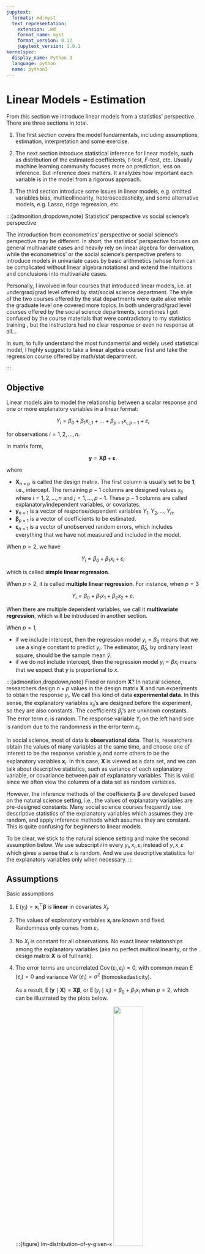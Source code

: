 ```yaml
---
jupytext:
  formats: md:myst
  text_representation:
    extension: .md
    format_name: myst
    format_version: 0.12
    jupytext_version: 1.9.1
kernelspec:
  display_name: Python 3
  language: python
  name: python3
---
```


# Linear Models - Estimation

From this section we introduce linear models from a statistics’ perspective. There are three sections in total.

1. The first section covers the model fundamentals, including assumptions, estimation, interpretation and some exercise.

2. The next section introduce statistical inference for linear models, such as distribution of the estimated coefficients, $t$-test, $F$-test, etc. Usually machine learning community focuses more on prediction, less on inference. But inference does matters. It analyzes how important each variable is in the model from a rigorous approach.

3. The third section introduce some issues in linear models, e.g. omitted variables bias, multicollinearity, heteroscedasticity, and some alternative models, e.g. Lasso, ridge regression, etc.


:::{admonition,dropdown,note} Statistics’ perspective vs social science’s perspective

The introduction from econometrics’ perspective or social science’s perspective may be different. In short, the statistics’ perspective focuses on general multivariate cases and heavily rely on linear algebra for derivation, while the econometrics’ or the social science’s perspective prefers to introduce models in univariate cases by basic arithmetics (whose form can be complicated without linear algebra notations) and extend the intuitions and conclusions into multivariate cases.

Personally, I involved in four courses that introduced linear models, i.e. at undergrad/grad level offered by stat/social science department. The style of the two courses offered by the stat departments were quite alike while the graduate level one covered more topics. In both undergrad/grad level courses offered by the social science departments, sometimes I got confused by the course materials that were contradictory to my statistics training , but the instructors had no clear response or even no response at all...

In sum, to fully understand the most fundamental and widely used statistical model, I highly suggest to take a linear algebra course first and take the regression course offered by math/stat department.

:::




## Objective

Linear models aim to model the relationship between a scalar response and one or more explanatory variables in a linear format:

$$Y_i  = \beta_0 + \beta_1 x_{i,1} + \ldots + \beta_{p-1} x_{i,p-1}  + \varepsilon_i $$

for observations $i=1, 2, \ldots, n$.

In matrix form,

$$
\boldsymbol{y} = \boldsymbol{X} \boldsymbol{\beta} + \boldsymbol{\varepsilon}.
$$

where
- $\boldsymbol{X}_{n\times p}$ is called the design matrix. The first column is usually set to be $\boldsymbol{1}$, i.e., intercept. The remaining $p-1$ columns are designed values $x_{ij}$ where $i = 1, 2, \ldots, n$ and $j=1, \ldots, p-1$. These $p-1$ columns are called explanatory/independent variables, or covariates.
- $\boldsymbol{y}_{n \times 1}$ is a vector of response/dependent variables $Y_1, Y_2, \ldots, Y_n$.
- $\boldsymbol{\beta}_{p \times 1}$ is a vector of coefficients to be estimated.
- $\boldsymbol{\varepsilon}_{n \times 1}$ is a vector of unobserved random errors, which includes everything that we have not measured and included in the model.

When $p=2$, we have

$$
Y_i = \beta_0 + \beta_1 x_i + \varepsilon_i
$$

which is called **simple linear regression**.

When $p>2$, it is called **multiple linear regression**. For instance, when $p=3$

$$
Y_i = \beta_0 + \beta_1 x_1 + \beta_2 x_2 + \varepsilon_i
$$

When there are multiple dependent variables, we call it **multivariate regression**, which will be introduced in another section.

When $p=1$,

- if we include intercept, then the regression model $y_i = \beta_0$ means that we use a single constant to predict $y_i$. The estimator, $\hat{\beta}_0$, by ordinary least square, should be the sample mean $\hat{y}$.
- if we do not include intercept, then the regression model $y_i = \beta x_i$ means that we expect that $y$ is proportional to $x$.

:::{admonition,dropdown,note} Fixed or random $\boldsymbol{X}$?
In natural science, researchers design $n\times p$ values in the design matrix $\boldsymbol{X}$ and run experiments to obtain the response $y_i$. We call this kind of data **experimental data**. In this sense, the explanatory variables $x_{ij}$’s are designed before the experiment, so they are also constants. The coefficients $\beta_j$’s are unknown constants. The error term $\varepsilon_i$ is random. The response variable $Y_i$ on the left hand side is random due to the randomness in the error term $\varepsilon_i$.

In social science, most of data is **observational data**. That is, researchers obtain the values of many variables at the same time, and choose one of interest to be the response variable $y_i$ and some others to be the explanatory variables $\boldsymbol{x}_i$. In this case, $\boldsymbol{X}$ is viewed as a data set, and we can talk about descriptive statistics, such as variance of each explanatory variable, or covariance between pair of explanatory variables. This is valid since we often view the columns of a data set as random variables.

However, the inference methods of the coefficients $\boldsymbol{\beta}$ are developed based on the natural science setting, i.e., the values of explanatory variables are pre-designed constants. Many social science courses frequently use descriptive statistics of the explanatory variables which assumes they are random, and apply inference methods which assumes they are constant. This is quite confusing for beginners to linear models.

To be clear, we stick to the natural science setting and make the second assumption below. We use subscript $i$ in every $y_i, x_i, \varepsilon_i$ instead of $y, x, \varepsilon$ which gives a sense that $x$ is random. And we use descriptive statistics for the explanatory variables only when necessary.
:::

## Assumptions

Basic assumptions

1.  $\operatorname{E}\left( y_i \right) = \boldsymbol{x}_i ^\top \boldsymbol{\beta}$ is **linear** in covariates $X_j$.

2.  The values of explanatory variables $\boldsymbol{x}_i$ are known and fixed. Randomness only comes from $\varepsilon_i$.

3.  No $X_j$ is constant for all observations. No exact linear relationships among the explanatory variables (aka no perfect multicollinearity, or the design matrix $\boldsymbol{X}$ is of full rank).

4.  The error terms are uncorrelated $\operatorname{Cov}\left( \varepsilon_i, \varepsilon_j \right)= 0$, with common mean $\operatorname{E}\left( \varepsilon_i \right) = 0$ and variance $\operatorname{Var}\left( \varepsilon_i \right) = \sigma^2$ (homoskedasticity).

    As a result, $\operatorname{E}\left( \boldsymbol{y} \mid \boldsymbol{X} \right) = \boldsymbol{X} \boldsymbol{\beta}$, or $\operatorname{E}\left( y_i \mid x_i \right) = \beta_0 + \beta_1 x_i$ when $p=2$, which can be illustrated by the plots below.

    :::{figure} lm-distribution-of-y-given-x
    <img src="../imgs/lm-cond-distribution.png" width = "40%" alt=""/>

    Distributions of $y$ given $x$ \[Meyer 2021\]
    :::

    :::{figure} lm-observation-of-y-given-x
    <img src="../imgs/lm-xyplane-dots.png" width = "50%" alt=""/>

    Observations of $y$ given $x$ \[Meyer 2021\]
    :::

    To predict $\hat{y}_i$, we just use $\hat{y}_i = \boldsymbol{x}_i ^\top \hat{\boldsymbol{\beta}}$ .

5.  The error terms are independent and follow Gaussian distribution $\varepsilon_i \overset{\text{iid}}{\sim}N(0, \sigma^2)$, or $\boldsymbol{\varepsilon} \sim N_n (\boldsymbol{0} , \sigma^2 \boldsymbol{I} _n)$.

    As a result, we have $Y_i \sim N(\boldsymbol{x}_i ^\top \boldsymbol{\beta} , \sigma^2 )$ or $\boldsymbol{y} \sim N_n(\boldsymbol{X} \boldsymbol{\beta} , \sigma^2 \boldsymbol{I} _n)$

These assumptions are used for different objectives. The first 3 assumptions are the base, and in additiona to them,
- derivation of $\hat{\boldsymbol{\beta}}$ by least squares uses no more assumptions.
- derivation of $\hat{\boldsymbol{\beta}}$ by maximal likelihood uses assumptions 4 and 5.
- derivation of $\operatorname{E}\left( \hat{\boldsymbol{\beta}} \right)$ uses $\operatorname{E}\left( \varepsilon_i \right) = 0$ in 4.
- derivation of $\operatorname{Var}\left( \hat{\boldsymbol{\beta}} \right)$ uses 1, 2, $\operatorname{Cov}\left( \varepsilon_i, \varepsilon_j \right) = 0$ and $\operatorname{Var}\left( \epsilon_i \right) = \sigma^2$ in 4.
- proof of Gaussian-Markov Theorem (BLUE) uses 4.
- derivation of the distribution of $\hat{\boldsymbol{\beta} }$ uses 4 and 5.

:::{admonition,dropdown,note} Zero conditional mean assumption
In some social science or econometrics courses, they follow the “Gauss-Markov assumptions” that are roughly the same to the assumptions, but in different formats. One of them is zero conditional mean assumption.

In general, it says

$$
\operatorname{E}\left( \varepsilon \mid x_1, x_2, \ldots, x_p\right) = 0
$$

For $p=2$, it is

$$\operatorname{E}\left( \varepsilon \mid x  \right) = 0$$

which (in their setting) implies

$$\begin{align}
\operatorname{E}\left( \varepsilon \right)
&= \operatorname{E}\left( \operatorname{E}\left( \varepsilon \mid x \right) \right)\\
&= 0\\
\operatorname{Cov}\left( \varepsilon, x \right)
&= \operatorname{E}\left( \varepsilon x \right) - \operatorname{E}\left( \varepsilon \right)\operatorname{E}\left( x \right)\\
&= \operatorname{E}\left( \operatorname{E}\left( \varepsilon x \mid x \right) \right)- 0 \times \operatorname{E}\left( x \right)\\
&= \operatorname{E}\left( x \operatorname{E}\left( \varepsilon \mid x \right) \right) \\
&= 0
\end{align}$$

Then they these two corollaries are used for [estimation](lm-estimation-by-assumpation).

As discussed above, in their setting $x$ is random (at this stage), so they use notations such as $\operatorname{E}\left( \varepsilon \mid x \right)$ and $\operatorname{Cov}\left( x, \varepsilon \right)$. It also seems that they view $\varepsilon$ as an “overall” measure of random error, instead of $\varepsilon_i$ for specific $i$ in the natural science setting. But they can mean so by using the conditional notation $\operatorname{E}\left( \varepsilon \mid x \right)$.
:::

## Estimation

We introduce various methods to estimate the parameters $\boldsymbol{\beta}$ and $\sigma^2$.

### Ordinary Least Squares

The most common way is to estimate the parameter $\hat{\boldsymbol{\beta}}$ by minimizing the sum of squared errors $\sum_i(y_i-\hat{y}_i)^2$.

```{margin} A note on substitution
We substitute the predicted $\hat{\boldsymbol{y} }$ by $\boldsymbol{X} \boldsymbol{\beta}$. The $\boldsymbol{\beta}$ here just means a variable in the optimization problem, not the unknown constant coefficients in our model.
```

$$\begin{align}
\hat{\boldsymbol{\beta}} &= \underset{\boldsymbol{\beta} }{\mathrm{argmin}} \, \left\Vert \boldsymbol{y}  - \hat{\boldsymbol{y}}  \right\Vert ^2 \\
&= \underset{\boldsymbol{\beta} }{\mathrm{argmin}} \, \left\Vert \boldsymbol{y}  - \boldsymbol{X}  \boldsymbol{\beta}  \right\Vert ^2 \\
\end{align}$$

The gradient w.r.t. $\boldsymbol{\beta}$ is

$$\begin{align}
\nabla_{\boldsymbol{\beta}} &= -2 \boldsymbol{X}  ^\top (\boldsymbol{y} - \boldsymbol{X} \boldsymbol{\beta} )  \\
&\overset{\text{set}}{=} \boldsymbol{0}
\end{align}$$

Hence, we have

$$
\boldsymbol{X} ^\top \boldsymbol{X} \boldsymbol{\beta} = \boldsymbol{X} ^\top \boldsymbol{y}
$$

This linear system is called the **normal equation**.

The closed form solution is

$$\hat{\boldsymbol{\beta}} = \left( \boldsymbol{X} ^\top \boldsymbol{X}   \right)^{-1}\boldsymbol{X} ^\top  \boldsymbol{y}  $$


Note that $\hat{\boldsymbol{\beta}}=(\boldsymbol{X} ^\top \boldsymbol{X} ) ^{-1} \boldsymbol{X}^\top \boldsymbol{y}$ is a random variable, since it is a linear combination of the random vector $\boldsymbol{y}$. This means that, keeping $\boldsymbol{X}$ fixed, repeat the experiment, we will probably get different response values $\boldsymbol{y}$, and hence different $\hat{\boldsymbol{\beta}}$. As a result, there is a sampling distribution of $\hat{\boldsymbol{\beta}}$, and we can find its mean, variance, and conduct hypothesis testing.


::::{admonition,dropdown,tip} View least squares as projection
Substitute the solve $\hat{\boldsymbol{\beta}}$ into the prediction $\hat{\boldsymbol{y}}$ we have


$$
\hat{\boldsymbol{y}} = \boldsymbol{X} \hat{\boldsymbol{\beta}} = \underbrace {\boldsymbol{X} (\boldsymbol{X} ^\top \boldsymbol{X} ) ^{-1} \boldsymbol{X} ^\top}_{\boldsymbol{H}} \boldsymbol{y}
$$

Here $\boldsymbol{H}$ is a projection matrix onto the column space (image) of $\boldsymbol{X}$. Recall that a projection matrix onto the column span of a matrix $\boldsymbol{X}$ has the form $\boldsymbol{P} _{\operatorname{col}(\boldsymbol{X} )} = \boldsymbol{X} \boldsymbol{X} ^\dagger$ where $\boldsymbol{X} ^\dagger =  (\boldsymbol{X} ^\top \boldsymbol{X} ) ^{-1} \boldsymbol{X} ^\top$ is the pseudo inverse of $\boldsymbol{X}$.

Essentially, we are trying to find a vector $\hat{\boldsymbol{y}}$ in the column space of the data matrix $\boldsymbol{X}$ that is as close to $\boldsymbol{y}$ as possible, and the closest one is just the projection of $\boldsymbol{y}$ onto $\operatorname{col}(\boldsymbol{X})$, which is $\boldsymbol{H}\boldsymbol{y}$. The distance is measured by the norm $\left\| \boldsymbol{y} - \hat{\boldsymbol{y}}  \right\|$, which is the squared root of sum of squared errors. Note that $\boldsymbol{y} - \hat{\boldsymbol{y}} = (\boldsymbol{I} - \boldsymbol{H} ) \boldsymbol{y} \in \operatorname{col}(\boldsymbol{X}) ^ \bot$ since $\boldsymbol{I} - \boldsymbol{H} = \boldsymbol{I}  - \boldsymbol{P}_{\operatorname{col}(\boldsymbol{X}) } = \boldsymbol{P}_{\operatorname{col}(\boldsymbol{X}) ^ \bot}$ is the projection matrix onto the orthogonal complement $\operatorname{col}(\boldsymbol{X}) ^ \bot$.

:::{figure} lm-projection
<img src="../imgs/lm-projection.png" width = "50%" alt=""/>

Least squares as a projection [[Gold 2017]](https://waterprogramming.wordpress.com/2017/05/12/an-introduction-to-econometrics-part-1-classical-ordinary-least-squares-regression/)
:::

::::


:::{admonition,dropdown,note} Solving the linear system by software
Computing software use specific functions to solve the normal equation $\boldsymbol{X} ^\top \boldsymbol{X} \boldsymbol{\beta} = \boldsymbol{X} ^\top \boldsymbol{y}$ for $\boldsymbol{\beta}$, instead of using the inverse $(\boldsymbol{X} ^\top \boldsymbol{X}) ^{-1}$ directly which can be slow and numerically unstable. For instance, one can use QR factorization of $X$,

$$
\boldsymbol{X} = \boldsymbol{Q} \left[\begin{array}{l}
\boldsymbol{R}_{p \times p}  \\
\boldsymbol{0}_{(n-p) \times p}
\end{array}\right]
$$

Hence,

$$
\begin{aligned}
\| \boldsymbol{y} - \boldsymbol{X}  \boldsymbol{\beta}  \|^{2}
&=\left\|\boldsymbol{Q} ^{\top} \boldsymbol{y}  - \boldsymbol{Q} ^\top \boldsymbol{X} \boldsymbol{\beta}  \right\|^{2} \\
&=\left\|\left(\begin{array}{c}
\boldsymbol{f}  \\
\boldsymbol{r}
\end{array}\right)-\left(\begin{array}{c}
\boldsymbol{R} \boldsymbol{\beta}  \\
\boldsymbol{0}
\end{array}\right)\right\|^{2} \\
&=\|\boldsymbol{f} - \boldsymbol{R} \boldsymbol{\beta} \|^{2}+\|\boldsymbol{r} \|^{2}
\end{aligned}
$$

Finally

$$
\boldsymbol{\beta} = \boldsymbol{R} ^{-1} \boldsymbol{f}
$$
:::




An unbiased estimator of the error variance $\sigma^2 = \operatorname{Var}\left( \varepsilon \right)$ is (to be discussed \[later\])

$$
\hat{\sigma}^2 = \frac{\left\Vert \boldsymbol{y} - \boldsymbol{X} \hat{\boldsymbol{\beta}} \right\Vert ^2}{n-p}
$$

When $p=2$, we have

$$\hat{\beta}_0, \hat{\beta}_1 =  \underset{\beta_0, \beta_1 }{\mathrm{argmin}} \, \sum_i \left( y_i - \beta_0 - \beta_1 x_i \right)^2$$

Differentiation w.r.t. $\beta_1$ gives

$$
- 2\sum_i (y_i - \beta_0 - \beta_1 x_i) x_i = 0
$$

Differentiation w.r.t. $\beta_0$ gives

$$
- 2\sum_i (y_i - \beta_0 - \beta_1 x_i) = 0
$$

Solve the system of the equations, we have

$$\begin{align}
\hat{\beta}_{1} &=\frac{\sum_{i=1}^{n}\left(x_{i}-\bar{x}\right)\left(y_{i}-\bar{y}\right)}{\sum_{i=1}^{n}\left(x_{i}-\bar{x}\right)^{2}} \\
\hat{\beta}_{0} &=\bar{y}-\hat{\beta}_{1} \bar{x}
\end{align}$$

The expression for $\hat{\beta}_0$ implies that the fitted line cross the sample mean point $(\bar{x}, \bar{y})$.

Moreover,

$$
\hat{\sigma}^2 = \frac{1}{n-2} \sum_i \hat\varepsilon_i^2
$$

where $\hat\varepsilon_i = y_i - \hat{\beta}_0 - \hat{\beta}_1 x_i$.

:::{admonition,note} Minimizing mean squared error
The objective function, **sum of squared errors**,

$$
\left\Vert \boldsymbol{y}  - \boldsymbol{X}  \boldsymbol{\beta}  \right\Vert ^2 = \sum_i \left( y_i - \boldsymbol{x}_i ^\top \boldsymbol{\beta} \right)^2
$$

can be replaced by **mean squared error**,

$$
\frac{1}{n} \sum_i \left( y_i - \boldsymbol{x}_i ^\top \boldsymbol{\beta} \right)^2
$$

and the results are the same.
:::




(lm-estimation-by-assumpation)=
### By Assumptions

In some social science courses, the estimation is done by using the assumptions

- $\operatorname{E}\left( \varepsilon \right) = 0$
- $\operatorname{E}\left( \varepsilon \mid X \right) = 0$

The first one gives

$$
\frac{1}{n}  \sum_{i=1}^{n}\left(y_{i}-\hat{\beta}_{0}-\hat{\beta}_{1} x_{i}\right)=0
$$

The second one gives

$$\begin{align}
\operatorname{Cov}\left( X, \varepsilon \right)
&= \operatorname{E}\left( X \varepsilon \right) - \operatorname{E}\left( X \right) \operatorname{E}\left( \varepsilon \right) \\
&= \operatorname{E}\left[ \operatorname{E}\left( X \varepsilon \mid X \right) \right] - \operatorname{E}\left(  X \right)\operatorname{E}\left[ \operatorname{E}\left( \varepsilon \mid X\right) \right]\\
&= \operatorname{E}\left[ X \operatorname{E}\left( \varepsilon \mid X \right) \right] - \operatorname{E}\left(  X \right)\operatorname{E}\left[ \operatorname{E}\left( \varepsilon \mid X\right) \right]\\
&= 0
\end{align}$$

which gives

$$
\frac{1}{n}  \sum_{i=1}^{n} x_{i}\left(y_{i}-\hat{\beta}_{0}-\hat{\beta}_{1} x_{i}\right)=0
$$

Therefore, we have the same normal equations to solve for $\hat{\beta}_0$ and $\hat{\beta}_1$.



:::{admonition,warning} Warning

Estimation by the two assumptions derived from the zero conditional mean assumption can be problematic. Consider a model without intercept $y_i = \beta x_i + \varepsilon_i$. Fitting by OLS, we have only ONE first order condition

$$
\sum_{i=1}^{n} x_{i}\left(y_{i}-\hat{\beta}_{1} x_{i}\right)=0
$$

If we fit by assumptions, then in addition to the condition above, the first assumption $\operatorname{E}\left( \varepsilon \right) = 0$ also gives

$$
 \sum_{i=1}^{n}\left(y_{i}-\hat{\beta}_{1} x_{i}\right)=0
$$

These two conditions may not hold at the same time.
:::


### Maximum Likelihood

biased. TBD.

### Gradient Descent

TBD.

## Interpretation


### Value of Estimated Coefficients

$\beta_j$ is the expected change in the value of the response variable $y$ if the value of the covariate $x_j$ increases by 1, holding other covariates fixed.

$\beta_0$ is the expected value of the response variable $y$ if all covariates have values of zero.

If the response is in log format, i.e. $\log(Y)$, then the $\beta_j$ can be interpreted as the percentage change in $Y$ associated with one unit increase of $X_j$.


``` {warning}
Linear regression models only reveal linear associations between the response variable and the independent variables. But association does not imply causation. Simple example: in SLR, regress $X$ over $Y$, the coefficient has same sign and significance, but causation cannot be reversed.

Only when the data is from a randomized controlled trial, correlation will imply causation.
```

We can measure if a coefficient is statistically significant by [$t$-test](lm-t-test).

### $R$-squared

We will introduce $R$-squared in detail in next section.

Definition ($R$-squared)
: $R$-squared is a statistical measure that represents the **proportion of the variance** for a dependent variable that’s **explained** by an independent variable or variables in a regression model.

$$
R^2 = \frac{\sum (\hat{y}_i - \bar{y})^2}{\sum (y_i - \bar{y})^2}
$$

### Partialling Out Explanation for MLR

We can interpret the coefficients in multiple linear regression from “partialling out” perspective.

When $p=3$, i.e.,

$$
\hat{y}=\hat{\beta}_{0}+\hat{\beta}_{1} x_{1}+\hat{\beta}_{2} x_{2}
$$

We can obtain $\hat{\beta}_1$ by the following three steps

1.  regress $x_1$ over $x_2$ and obtain

    $$\hat{x}_{1}=\hat{\gamma}_{0}+\hat{\gamma}_{1} x_{2}$$

2.  compute the residuals $\hat{u}_{1}$ in the above regression

    $$
     \hat{u}_{i} = x_{1i} - \hat{x}_{1i}
     $$

3.  regress $y$ on the the residuals $\hat{u}_{1}$, and the estimated coefficient equals the required coefficient.

    $$\begin{align}
     \hat{y}
     &=\hat{\alpha}_{0}+\hat{\alpha}_{1} \hat{u} \\
     \hat{\alpha}_{1}
     &= \frac{\sum (\hat{u}_i - \bar{\hat{u}}_i)(y_i - \bar{y})}{\sum (\hat{u}_i - \bar{\hat{u}}_i)^2} \\
     &= \frac{\sum \hat{u}_{i}y_i}{\sum \hat{u}_{i}^2} \qquad \because \bar{\hat{u}}_i = 0\\
     &\overset{\text{claimed}}{=} \hat{\beta}_1
     \end{align}$$

In this approach, $\hat{u}$ is interpreted as the part in $x_1$ that cannot be predicted by $x_2$, or is uncorrelated with $x_2$. We then regress $y$ on $\hat{u}$, to get the effect of $x_1$ on $y$ after $x_2$ has been “partialled out”.





## Exercise

SLR stands for simple linear regression $y_i = \beta_0 + \beta_1 x_i + \varepsilon_i $

1. *In SLR, can you compute $\hat{\beta}_1$ from correlation $r_{X,Y}$ and standard deviations $s_X$ and $s_Y$?*

    :::{admonition,dropdown,seealso} *Solution*

    In SLR, we can see from the solution

    $$\begin{align}
    \hat{\beta}_{1} &=\frac{\sum_{i=1}^{n}\left(x_{i}-\bar{x}\right)\left(y_{i}-\bar{y}\right)}{\sum_{i=1}^{n}\left(x_{i}-\bar{x}\right)^{2}}
    \end{align}$$

    that

    $$\begin{align}
    \hat{\beta}_1 &= \frac{\widehat{\operatorname{Cov}}\left( Y, X \right)}{\widehat{\operatorname{Var}}\left( X \right)}  \\
    &= r_{X,Y} \frac{s_Y}{s_X}
    \end{align}$$

    Thus, the slope has the same sign with the correlation $r_{X,Y}$, and equals to the correlation times a ratio of the sample standard deviations of the dependent variable over the independent variable.

    Once can see that the magnitude of $\hat\beta_1$ increases with the magnitude of $r_{X,Y}$ and $s_Y$, and decreases with $s_X$, holding others fixed.

    :::

2. *In SLR, can you compute $\bar{y}$ given $\hat{\beta}_0,\hat{\beta}_1$ and $\bar{x}$?*

    :::{admonition,dropdown,seealso} *Solution*

    Since $\hat{\beta}_{0} =\bar{y}-\hat{\beta}_{1} \bar{x}$, we have $\bar{y} = \hat{\beta}_{0} + \hat{\beta}_{1} \bar{x}$, i.e. the regression line always goes through the mean $(\bar{x}, \bar{y})$ of the sample.

    This also hold for multiple regression, by the first order condition w.r.t. $\beta_0$.

    :::

3. *What if the mean of the error term is not zero? Can you write down an equivalent model?*

    :::{admonition,dropdown,seealso} *Solution*

    If $\operatorname{E}\left( \varepsilon \right) = \mu_\varepsilon \ne 0$, we can just denote $\varepsilon = \mu_\varepsilon + v$, where $v$ is a new error term with zero mean. Our model becomes

    $$
    y_i = (\beta_0 + \mu_\varepsilon) + \beta_1 x_1 + v
    $$

    where $(\beta_0 + \mu_\varepsilon)$ is the new intercept. We can still apply the methods above to conduct estimation and inference.

    :::

1. *Assume the intercept $\beta_0$ in the model $y=\beta_0 + \beta_1 x + \varepsilon$ is zero. Find the OLS estimate for $\beta_1$, denoted $\tilde{\beta}$. Find its mean, variance, and compare them with those of the OLS estimate for $\beta_1$ when there is an intercept term.*

    :::{admonition,dropdown,seealso} *Solution*

    If there is no intercept, consider a simple case

    $$
    y_i = \beta x_i + \varepsilon_i
    $$

    Then by minimizing sum of squared errors

    $$
    \min \sum_i (y_i - \beta x_i)^2
    $$

    we have

    $$
    -2 \sum_i (y_i - \beta x_i) x_i = 0
    $$

    and hence,

    $$\begin{align}
    \tilde{\beta}
    &= \frac{\sum_i x_i y_i}{\sum_i x_i^2} \\
    &= \frac{\sum_i x_i (\beta x_i + \varepsilon_i)}{\sum_i x_i^2}\\
    &= \beta + \frac{\sum x_i \varepsilon_i}{\sum_i x_i^2}
    \end{align}$$

    Therefore, $\tilde{\beta}$ is still an unbiased estimator of $\beta$, while its variance is smaller than the variance calculated assuming the intercept is non-zero.

    $$
    \operatorname{Var}\left( \tilde{\beta} \right) = \frac{\sigma^2}{\sum x_i^2} \le  \frac{\sigma^2}{\sum (x_i - \bar{x})^2} = \operatorname{Var}\left( \hat{\beta}  \right)
    $$

    Hence, we conclude that

    - if the intercept is known to be zero, better use $\tilde\beta$ instead of $\hat\beta$, since the standard error of the $\tilde\beta$ is smaller, and both are unbiased.

    - If the true model has a non-zero intercept, then $\tilde\beta$ is biased for $\beta$, but it has a smaller variance, which brings a tradeoff of bias vs variance.

    :::

1. *What happen to $\beta$, its standard error, and its p-value, if we scale the $j$-th covariate $x_j$, or add a constant to $x_j$? How about if we change $Y$?*

    :::{admonition,dropdown,seealso} *Proof*

    In short, for an affine transformation on $x_j$ or $Y$, since the column space of $\boldsymbol{X}$ and the direction of $\boldsymbol{y}$ are unchanged, the overall fitting should be unchanged, such as $R^2$, $t$-test and $F-test$. The estimates (coefficients, residuals) may change.

    One can re-write the model and compare with the original one. Suppose the original model is

    $$
    Y = \beta_0 + \beta_1 x_1 + \ldots + \beta_j x_j + \varepsilon
    $$

    Let $x_j ^\prime = ax_j + b$, and let $\gamma_j$ be the new slope, $\gamma_0$ be the new intercept, and $u$ be the new error term.

    $$
    Y = \gamma_0 + \gamma_1 x_1 + \ldots + \gamma_j (ax_j + b) + u
    $$

    Comparing the two models, we obtain

    $$\begin{aligned}
    \gamma_j &= \frac{1}{a} \beta_j  \\
    \gamma_0 &= \beta_0 - \gamma_j b \\
    &= \beta_0 - \beta_j \frac{b}{a}  \\
    \end{aligned}$$

    Others slope and the error term are unchanged.

    The estimated variance becomes

    $$
    \widehat{Var}(\hat{\gamma}_j) = \hat{\sigma}^2 \frac{1}{1-R_j^2} \frac{1}{\sum (x ^\prime - \bar{x} ^\prime)^2} = \frac{1}{a^2}  \widehat{Var}(\hat{\beta}_j)
    $$

    Hence, the standard error is $\operatorname{se}(\hat{\gamma}_j) = \operatorname{se}(\hat{\beta}_j)$ and the $t$-test statistic is

    $$
    \frac{\hat{\gamma}_j}{\operatorname{se}(\hat{\gamma}_j) } = \frac{\beta_j/a}{\operatorname{se}(\hat{\beta}_j)/a}   =  \frac{\beta_j}{\operatorname{se}(\hat{\beta}_j)}
    $$

    which is unchanged as expected.

    For the case $Y ^\prime = c Y + d$, it is easy to write

    $$
    cY + d = \gamma_0 + \gamma_1 x_1 + \ldots + \gamma_j x_j + u
    $$

    and we have

    $$\begin{aligned}
    \gamma_j &= c \beta_j \quad \forall j\\
    \gamma_0 &= c \beta_0 + d\\
    \end{aligned}$$

    The residuals are scaled by $c$ such that the standard error is scaled by $c$ too. Finally, the $t$-test statistic remains unchanged.

    The takeaway is that, one can scale the variable to a proper unit for better interpretation.

    :::


1. *True or False: In SLR, exchange $X$ and $Y$, the new slope estimate equals the reciprocal of the original one*.

    :::{admonition,dropdown,seealso} *Solution*

    False.

    Since $\hat{\beta}_1 = r_{X,Y}\frac{s_Y}{s_X}$, the new slope estimate is $\hat{\gamma}_1 = r_{X,Y}\frac{s_X}{s_Y}$. We only have $\hat{\beta}_1 \hat{\gamma}_1 = r_{X,Y}^2 = R^2$. The last equality holds in SLR, see [proof](lm-rsquared).

    More analysis:

    - Since in this case $F$-test depends only on $R^2$ ([proof](lm-F-test)), then the $F$-test are the same.

    - Since in this case $F$-test is equivalent to $t$-test ([proof](lm-F-test)), the $t$-test for $\hat{\beta}_1$ and $\hat{\gamma}_1$ are the same.

    - Hence, we have

        $$
        \frac{\sqrt{\hat{\sigma}_1^2 / s_X^2}}{\sqrt{\hat{\sigma}_2^2 / s_Y^2}} =  \frac{\operatorname{se}(\hat{\beta}_1)}{\operatorname{se}(\hat{\gamma_1})} = \frac{\hat{\beta}_1}{\hat{\gamma_1}} = \frac{s_Y^2}{s_X^2}
        $$

        then

        $$
        \frac{\hat{\sigma}_1}{\hat{\sigma}_2} = \frac{s_Y}{s_X} = \sqrt{\frac{\hat{\beta}_1}{\hat{\gamma_1}}}
        $$

    :::


1. *True or False: if $\operatorname{Cov}\left( Y, X_j \right) = 0$ then $\beta_j= 0$?*

    :::{admonition,dropdown,seealso} *Solution*

    In SLR, this is true, but in MLR, this is generally not true. See [here](lm-rss-nonincreasing) for explanation.

    :::


1. *What affect estimation precision?*

    :::{admonition,dropdown,seealso} *Solution*

    Recall

    $$
    \begin{aligned}
    \operatorname{Var}\left(\hat{\beta}_{j}\right) &=\sigma^{2}\left[\left(\boldsymbol{X}^{\top} \boldsymbol{X}\right)^{-1}\right]_{[j, j]} \\
    &=\sigma^{2} \frac{1}{1-R_{j}^{2}} \frac{1}{\sum_{i}\left(x_{i j}-\bar{x}_{j}\right)^{2}}
    \end{aligned}
    $$

    -   The larger the error variance, $\sigma^2$, the larger the variance of the coefficient estimates.
    -   The larger the variability in the $x_i$, the smaller the variance.
    -   A larger sample size should decrease the variance.
    -   In multiple regression, reduce the relation between $X_j$ and other covariates (e.g. by orthogonal design) can decreases $R^2_{j}$, and hence decrease the variance.

    :::


1. To compare the effects of two variable $X_j, X_k$, can we say they have the same effect since the confidence interval of $\beta_j, \beta_k$ overlaps?

    :::{admonition,dropdown,seealso} *Solution*

    No, since

    - the two coefficients are probably correlated $\operatorname{Cov}\left( \boldsymbol{\beta} _j, \beta_k \right) \ne 0$
    - even if they are not correlated, we still need to find a pivot quantity for $\theta = \beta_j - \beta_k$ and conduct a hypothesis testing on $\theta=0$. See the [$t$-test section](lm-t-test).
    :::

1. *Does the partialling out method holds for $p \ge 3$*?


1. Causal?

    313.qz1.q2

    TBD.

1. Add/Remove a Variable/Observation

    TBD

    Table summary.

    Rows: E(b), Var(b), RSS, TSS, R^2
